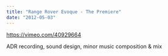 ```yaml
---
title: "Range Rover Evoque - The Premiere"
date: "2012-05-03"
---
```


https://vimeo.com/40929664

ADR recording, sound design, minor music composition & mix

